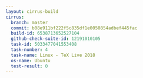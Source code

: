 ```yaml
---
layout: cirrus-build
cirrus:
  branch: master
  commit: b08e911bf222f5c835df1e0050854adbef445fac
  build-id: 6538713652527104
  github-check-suite-id: 12191010105
  task-id: 5033477041553408
  task-number: 4
  task-name: Linux - TeX Live 2018
  os-name: Ubuntu
  test-result: 0
---
```

